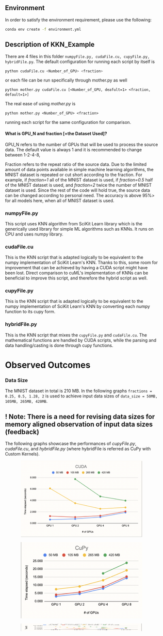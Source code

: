 ## Environment
In order to satisfy the environment requirement, please use the following:
```sh
conda env create -f environment.yml
```

## Description of KKN_Example
There are 4 files in this folder ```numpyFile.py, cudaFile.cu, cupyFile.py, hybridFile.py```. The default configuration for running each script by itself is 
```sh 
python cudaFile.cu <Number_of_GPU> <fraction>
```
or each file can be run specifically through mother.py as well  
```
python mother.py cudaFile.cu [<Number_of_GPU, deafult=1> <fraction, default=1>]
```
The real ease of using _mother.py_ is 
```
python mother.py <Number_of_GPU> <fraction>
``` 
running each script for the same configuration for comparison. 

#### What is GPU_N and fraction [+the Dataset Used]?
GPU_N refers to the number of GPUs that will be used to process the source data. The default value is always 1 and it is recommended to change between 1-2-4-8,

Fraction refers to the repeat ratio of the source data. Due to the limited amount of data points available in simple machine learning algorithms, the MNIST dataset is repeated or cut short according to the fraction. For example, if _fraction=1_ all of the MNIST dataset is used, if _fraction=0.5_ half of the MNIST dataset is used, and _fraction=2_ twice the number of MNIST dataset is used. Since the rest of the code will hold true, the source data can be changed according to personal need. The accuracy is above 95%> for all models here, when all of MNIST dataset is used.

### numpyFile.py
This script uses KNN algorithm from SciKit Learn library which is the generically used library for simple ML algorithms such as KNNs. It runs on CPU and uses numpy library.

### cudaFile.cu
This is the KNN script that is adapted logically to be equivalent to the numpy implementation of SciKit Learn's KNN. Thanks to this, some room for improvement that can be achieved by having a CUDA script might have been lost. Direct comparison to cuML's implementation of KNNs can be beneficial to improve this script, and therefore the hybrid script as well.

### cupyFile.py
This is the KNN script that is adapted logically to be equivalent to the numpy implementation of SciKit Learn's KNN by converting each numpy function to its cupy form. 

### hybridFile.py
This is the KNN script that mixes the ```cupyFile.py``` and ```cudaFile.cu```. The mathematical functions are handled by CUDA scripts, while the parsing and data handling/casting is done through cupy functions.

# Observed Outcomes

### Data Size
The MNIST dataset in total is 210 MB. In the following graphs ```fractions = 0.25, 0.5, 1.28, 2``` is used to achieve input data sizes of ```data_size = 50MB, 105MB, 265MB, 420MB```.

## ! Note: There is a need for revising data sizes for memory aligned observation of input data sizes (feedback)

The following graphs showcase the performances of _cupyFile.py_, _cudaFile.cu_, and _hybridFile.py_ (where hybridFile is referred as CuPy with Custom Kernels).

<p align="center">
  <img width="400" height="250" src="./cudaGraph.png">
</p> 

<p align="center">
  <img width="400" height="250" src="./cupyGraph.png">
</p> 

<p align="center">
  <img width="400" height="25
    0" src="./hybridGraph.png">
</p> 


